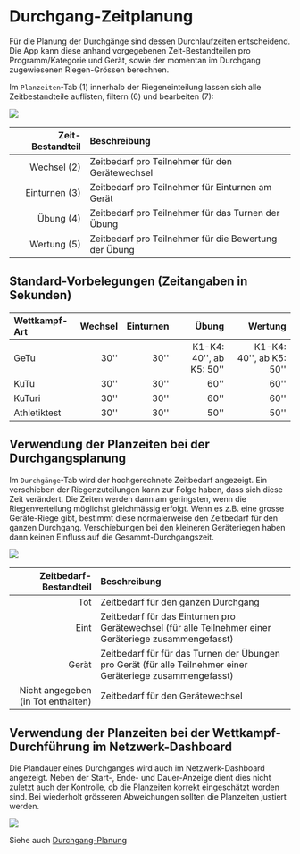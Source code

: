 # Durchgang-Zeitplanung

Für die Planung der Durchgänge sind dessen Durchlaufzeiten entscheidend. Die App kann diese anhand vorgegebenen Zeit-Bestandteilen pro Programm/Kategorie und Gerät, sowie der momentan im Durchgang zugewiesenen Riegen-Grössen berechnen.

Im `Planzeiten`-Tab \(1\) innerhalb der Riegeneinteilung lassen sich alle Zeitbestandteile auflisten, filtern \(6\) und bearbeiten \(7\):

![](..//assets/planzeiten.png)

| Zeit-Bestandteil | Beschreibung |
| ---: | :--- |
| Wechsel \(2\) | Zeitbedarf pro Teilnehmer für den Gerätewechsel |
| Einturnen \(3\) | Zeitbedarf pro Teilnehmer für Einturnen am Gerät |
| Übung \(4\) | Zeitbedarf pro Teilnehmer für das Turnen der Übung |
| Wertung \(5\) | Zeitbedarf pro Teilnehmer für die Bewertung der Übung |

## Standard-Vorbelegungen \(Zeitangaben in Sekunden\)

| Wettkampf-Art | Wechsel | Einturnen | Übung | Wertung |
| :--- | ---: | ---: | ---: | ---: |
| GeTu | 30'' | 30'' | K1-K4: 40'', ab K5: 50'' | K1-K4: 40'', ab K5: 50'' |
| KuTu | 30'' | 30'' | 60'' | 60'' |
| KuTuri | 30'' | 30'' | 60'' | 60'' |
| Athletiktest | 30'' | 30'' | 50'' | 50'' |

## Verwendung der Planzeiten bei der Durchgangsplanung

Im `Durchgänge`-Tab wird der hochgerechnete Zeitbedarf angezeigt. Ein verschieben der Riegenzuteilungen kann zur Folge haben, dass sich diese Zeit verändert. Die Zeiten werden dann am geringsten, wenn die Riegenverteilung möglichst gleichmässig erfolgt. Wenn es z.B. eine grosse Geräte-Riege gibt, bestimmt diese normalerweise den Zeitbedarf für den ganzen Durchgang. Verschiebungen bei den kleineren Geräteriegen haben dann keinen Einfluss auf die Gesammt-Durchgangszeit.

![](..//assets/durchgang-zeitbedarf.png)

| Zeitbedarf-Bestandteil | Beschreibung |
| ---: | :--- |
| Tot | Zeitbedarf für den ganzen Durchgang |
| Eint | Zeitbedarf für das Einturnen pro Gerätewechsel \(für alle Teilnehmer einer Geräteriege zusammengefasst\) |
| Gerät | Zeitbedarf für für das Turnen der Übungen pro Gerät \(für alle Teilnehmer einer Geräteriege zusammengefasst\) |
| Nicht angegeben \(in Tot enthalten\) | Zeitbedarf für den Gerätewechsel |

## Verwendung der Planzeiten bei der Wettkampf-Durchführung im Netzwerk-Dashboard

Die Plandauer eines Durchganges wird auch im Netzwerk-Dashboard angezeigt. Neben der Start-, Ende- und Dauer-Anzeige dient dies nicht zuletzt auch der Kontrolle, ob die Planzeiten korrekt eingeschätzt worden sind. Bei wiederholt grösseren Abweichungen sollten die Planzeiten justiert werden.

![](..//assets/planzeiten-netzwerkdashboard.png)

Siehe auch [Durchgang-Planung](durchgang-planung.md)

